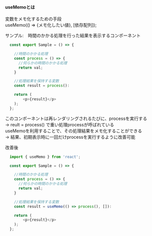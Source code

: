 #### useMemoとは
  変数をメモ化するための手段  
  useMemo(() => {メモ化したい値}, [依存配列]);

サンプル:　時間のかかる処理を行った結果を表示するコンポーネント
```JavaScript
  const export Sample = () => {

    //時間のかかる処理
    const process = () => {
      //何らかの時間のかかる処理
      return val;
    }    

    //処理結果を保持する変数
    const result = process():

    return (
        <p>{result}</p>
    );
  };
```

このコンポーネントは再レンダリングされるたびに、processを実行する  
-> reult = process() で重い処理processが呼ばれている  
useMemoを利用することで、その処理結果をメモ化することができる  
-> 結果、初期表示時に一回だけprocessを実行するように改善可能

改善後
```JavaScript
  import { useMemo } from 'react';

  const export Sample = () => {

    //時間のかかる処理
    const process = () => {
      //何らかの時間のかかる処理
      return val;
    }    

    //処理結果を保持する変数
    const result = useMemo(() => process(), []):

    return (
        <p>{result}</p>
    );
  };
```

